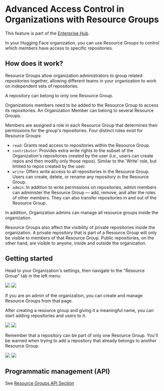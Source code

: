 # Advanced Access Control in Organizations with Resource Groups

<Tip warning={true}>
This feature is part of the <a href="https://huggingface.co/enterprise">Enterprise Hub</a>.
</Tip>

In your Hugging Face organization, you can use Resource Groups to control which members have access to specific repositories.

## How does it work?

Resource Groups allow organization administrators to group related repositories together, allowing different teams in your organization to work on independent sets of repositories.

A repository can belong to only one Resource Group.

Organizations members need to be added to the Resource Group to access its repositories. An Organization Member can belong to several Resource Groups.

Members are assigned a role in each Resource Group that determines their permissions for the group's repositories. Four distinct roles exist for Resource Groups:

- `read`: Grants read access to repositories within the Resource Group.
- `contributor`: Provides extra write rights to the subset of the Organization's repositories created by the user (i.e., users can create repos and then modify only those repos). Similar to the 'Write' role, but limited to repos created by the user.
- `write`: Offers write access to all repositories in the Resource Group. Users can create, delete, or rename any repository in the Resource Group.
- `admin`: In addition to write permissions on repositories, admin members can administer the Resource Group — add, remove, and alter the roles of other members. They can also transfer repositories in and out of the Resource Group.

In addition, Organization admins can manage all resource groups inside the organization.

Resource Groups also affect the visibility of private repositories inside the organization. A private repository that is part of a Resource Group will only be visible to members of that Resource Group. Public repositories, on the other hand, are visible to anyone, inside and outside the organization.

## Getting started

Head to your Organization's settings, then navigate to the "Resource Group" tab in the left menu.

<div class="flex justify-center">
    <img class="block dark:hidden" src="https://huggingface.co/datasets/huggingface/documentation-images/resolve/main/hub/org-resource-groups-page.png"/>
    <img class="hidden dark:block" src="https://huggingface.co/datasets/huggingface/documentation-images/resolve/main/hub/org-resource-groups-page-dark.png"/>
</div>

If you are an admin of the organization, you can create and manage Resource Groups from that page.

After creating a resource group and giving it a meaningful name, you can start adding repositories and users to it.

<div class="flex justify-center">
    <img class="block dark:hidden" src="https://huggingface.co/datasets/huggingface/documentation-images/resolve/main/hub/org-resource-groups-manage-empty-page.png"/>
    <img class="hidden dark:block" src="https://huggingface.co/datasets/huggingface/documentation-images/resolve/main/hub/org-resource-groups-manage-empty-page-dark.png"/>
</div>

Remember that a repository can be part of only one Resource Group. You'll be warned when trying to add a repository that already belongs to another Resource Group.

<div class="flex justify-center">
    <img class="block dark:hidden" src="https://huggingface.co/datasets/huggingface/documentation-images/resolve/main/hub/org-resource-groups-manage-move-repo.png"/>
    <img class="hidden dark:block" src="https://huggingface.co/datasets/huggingface/documentation-images/resolve/main/hub/org-resource-groups-manage-move-repo-dark.png"/>
</div>

## Programmatic management (API)

See [Resource Groups API Section](https://huggingface.co/docs/hub/en/api#resource-groups-api)